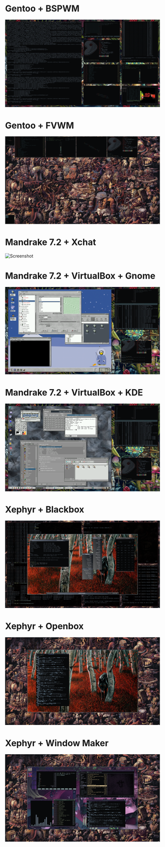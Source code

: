 Gentoo + BSPWM
===========
![Screenshot](https://raw.githubusercontent.com/zr0/SS/refs/heads/main/G3nt00bsp.png "screenshot")

Gentoo + FVWM
===========
![Screenshot](https://raw.githubusercontent.com/zr0/SS/refs/heads/main/b1n0m10.png "screenshot")

Mandrake 7.2 + Xchat
===========
![Screenshot]( https://raw.githubusercontent.com/zr0/SS/refs/heads/main/shot_053.png"screenshot")

Mandrake 7.2 + VirtualBox + Gnome
===========
![Screenshot](https://raw.githubusercontent.com/zr0/SS/refs/heads/main/gnome1.png "screenshot")

Mandrake 7.2 + VirtualBox + KDE
===========
![Screenshot](https://raw.githubusercontent.com/zr0/SS/refs/heads/main/kde1_000.png "screenshot")

Xephyr + Blackbox
===========
![Screenshot](https://raw.githubusercontent.com/zr0/SS/refs/heads/main/shot_004.png "screenshot")

Xephyr + Openbox
===========
![Screenshot](https://raw.githubusercontent.com/zr0/SS/refs/heads/main/shot_003.png "screenshot")

Xephyr + Window Maker
===========
![Screenshot](https://raw.githubusercontent.com/zr0/SS/refs/heads/main/shot_002.png "screenshot")
